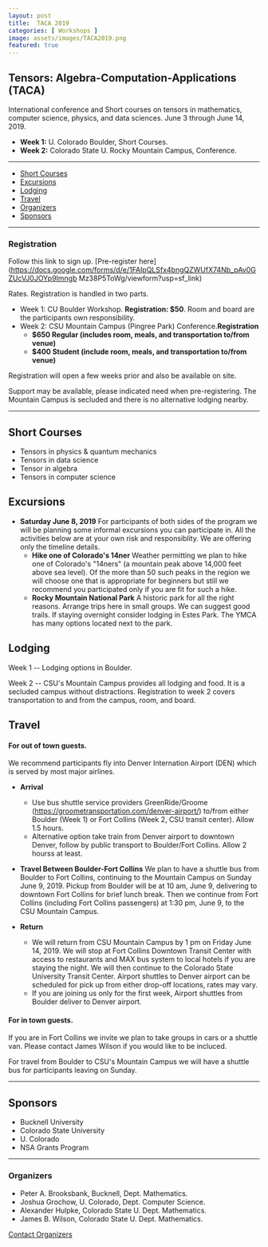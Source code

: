 ```yaml
---
layout: post
title:  TACA 2019
categories: [ Workshops ]
image: assets/images/TACA2019.png
featured: true
---
```



## Tensors: Algebra-Computation-Applications (TACA)

International conference and Short courses on tensors in mathematics, computer science, physics,
and data sciences. June 3 through June 14, 2019.
 - **Week 1:** U. Colorado Boulder,  Short Courses.
 - **Week 2:** Colorado State U. Rocky Mountain Campus, Conference.

---

- [Short Courses](#ShortCourses)
- [Excursions](#Excursions)
- [Lodging](#Lodging)
- [Travel](#Travel)
- [Organizers](#Organizers)
- [Sponsors](#Sponsors)

---

<p></p>




### Registration

Follow this link to sign up.  [Pre-register here](https://docs.google.com/forms/d/e/1FAIpQLSfx4bngQZWUfX74Nb_pAv0GZUcVJ0JOYp9Imngb
Mz38P5ToWg/viewform?usp=sf_link)

Rates.  Registration is handled in two parts.
 - Week 1: CU Boulder Workshop.  **Registration: $50**.  Room and board are the participants own responsibility.  
 - Week 2: CSU Mountain Campus (Pingree Park) Conference.**Registration**
   -  **$650 Regular (includes room, meals, and transportation to/from venue)**
   -  **$400 Student (include room,  meals, and transportation to/from venue)**

Registration will open a few weeks prior and also be available on site.

Support may be available, please indicated need when pre-registering.  The Mountain Campus is secluded and there is no alternative lodging nearby.

------
## Short Courses
 * Tensors in physics & quantum mechanics
 * Tensors in data science
 * Tensor in algebra
 * Tensors in computer science


## Excursions

  * **Saturday June 8, 2019**  For participants of both sides of the program we will be planning some informal excursions you can participate in.  All the activities below are at your own risk and responsiblity.  We are offering only the timeline details.
    - **Hike one of Colorado's 14ner** Weather permitting we plan to hike one of Colorado's "14ners" (a mountain peak above 14,000 feet above sea level).  Of the more than 50 such peaks in the region we will choose one that is appropriate for beginners but still we recommend you participated only if you are fit for such a hike.  
    - **Rocky Mountain National Park** A historic park for all the right reasons.  Arrange trips here in small groups.  We can suggest good trails.  If staying overnight consider lodging in Estes Park.   The YMCA has many options located next to the park.
  
## Lodging

Week 1 -- Lodging options in Boulder.

Week 2 -- CSU's Mountain Campus provides all lodging and food.  It is a secluded campus without distractions.  Registration to week 2 covers transportation to and from the campus, room, and board.

## Travel

#### For out of town guests.
 We recommend participants fly into Denver Internation Airport (DEN) which is served by most major airlines.
   * **Arrival** 
      - Use bus shuttle service providers GreenRide/Groome (https://groometransportation.com/denver-airport/) to/from either Boulder (Week 1) or Fort Collins (Week 2, CSU transit center).  Allow 1.5 hours.
      - Alternative option take train from Denver airport to downtown Denver, follow by public transport to Boulder/Fort Collins.  Allow 2 hourss at least.
   * **Travel Between Boulder-Fort Collins** We plan to have a shuttle bus from Boulder to Fort Collins, continuing to the Mountain Campus on Sunday June 9, 2019.  Pickup from Boulder will be at 10 am, June 9, delivering to downtown Fort Collins for brief lunch break.  Then we continue from Fort Collins (including Fort Collins passengers) at 1:30 pm, June 9, to the CSU Mountain Campus.
  
   * **Return** 
      - We will return from CSU Mountain Campus by 1 pm on Friday June 14, 2019.  We will stop at Fort Collins Downtown Transit Center with access to restaurants and MAX bus system to local hotels if you are staying the night.  We will then continue to the Colorado State University Transit Center.  Airport shuttles to Denver airport can be scheduled for pick up from either drop-off locations, rates may vary.
      - If you are joining us only for the first week, Airport shuttles from Boulder deliver to Denver airport.
      
#### For in town guests.

If you are in Fort Collins we invite we plan to take groups in cars or a shuttle van.  Please contact James Wilson if you would like to be incluced.

For travel from Boulder to CSU's Mountain Campus we will have a shuttle bus for participants leaving on Sunday.
  

---


## Sponsors
  * Bucknell University
  * Colorado State University
  * U. Colorado
  * NSA Grants Program


--- 
### Organizers
  * Peter A. Brooksbank, Bucknell, Dept. Mathematics.
  * Joshua Grochow, U. Colorado, Dept. Computer Science.
  * Alexander Hulpke, Colorado State U. Dept. Mathematics.
  * James B. Wilson, Colorado State U. Dept. Mathematics.

<a href="mailto:James.Wilson@ColoState.Edu">Contact Organizers</a>
